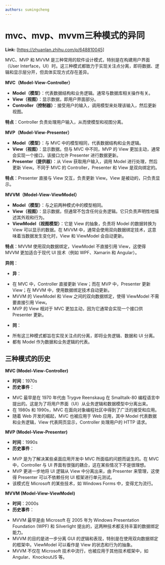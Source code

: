 ```yaml
---
authors: sumingcheng
---
```

# mvc、mvp、mvvm三种模式的异同



 **Link:** [https://zhuanlan.zhihu.com/p/648810045]



MVC、MVP 和 MVVM 是三种常用的软件设计模式，特别是在构建用户界面（User Interface，UI）时。这三种模式都致力于实现关注点分离，即将数据、逻辑和显示层分开，但具体实现方式存在差异。

**MVC（Model-View-Controller）**  


* **Model（模型）**：代表数据结构和业务逻辑。通常与数据库相关操作有关。
* **View（视图）**：显示数据，即用户界面部分。
* **Controller（控制器）**：接受用户的输入，调用模型来处理该输入，然后更新视图。

**特点**：Controller 负责处理用户输入，从而使模型和视图分离。

**MVP（Model-View-Presenter）**  


* **Model（模型）**：与 MVC 中的模型相同，代表数据结构和业务逻辑。
* **View（视图）**：显示数据。但与 MVC 中不同，MVP 的 View 更加主动，通常会实现一个接口，该接口允许 Presenter 进行数据更新。
* **Presenter（提供器）**：从 View 获取用户输入，调用 Model 进行处理，然后更新 View。不同于 MVC 的 Controller，Presenter 和 View 是双向绑定的。

**特点**：Presenter 直接与 View 交互，负责更新 View。View 是被动的，只负责显示。

**MVVM（Model-View-ViewModel）**  


* **Model（模型）**：与之前两种模式中的模型相同。
* **View（视图）**：显示数据，但通常不包含任何业务逻辑。它只负责声明性地描述其外观和行为。
* **ViewModel（视图模型）**：它是 View 的抽象，负责将 Model 的数据转换为 View 可以显示的数据。在 MVVM 中，通常会使用双向数据绑定技术，这意味着当数据发生变化时，View 和 ViewModel 会自动更新。

**特点**：MVVM 使用双向数据绑定，ViewModel 不直接引用 View，这使得 MVVM 更加适合于现代 UI 技术（例如 WPF、Xamarin 和 Angular）。

**异同**：

* **异**：

+ 在 MVC 中，Controller 直接更新 View；而在 MVP 中，Presenter 更新 View；在 MVVM 中，使用数据绑定技术自动更新。
+ MVVM 的 ViewModel 和 View 之间的双向数据绑定，使得 ViewModel 不需要直接引用 View。
+ MVP 的 View 相对于 MVC 更加主动，因为它通常会实现一个接口供 Presenter 更新。

  


* **同**：

+ 所有这三种模式都旨在实现关注点的分离，即将业务逻辑、数据和 UI 分离。
+ 都有 Model 作为数据和业务逻辑的代表。

## 三种模式的历史  

**MVC (Model-View-Controller)**



+ **时间**：1970s
+ **历史事件**：

- MVC 最早是在 1970 年代由 Trygve Reenskaug 在 Smalltalk-80 编程语言中提出的。这是为了将用户界面（UI）从业务逻辑和数据模型中分离出来。
- 在 1980s 和 1990s，MVC 在面向对象编程社区中得到了广泛的接受和应用。
- 随着 Web 开发的崛起，MVC 也被应用于 Web 应用，其中 Model 代表数据和业务逻辑，View 代表网页显示，Controller 处理用户的 HTTP 请求。

**MVP (Model-View-Presenter)**



+ **时间**：1990s
+ **历史事件**：

- MVP 是为了解决某些桌面应用开发中 MVC 所面临的问题而诞生的。在 MVC 中，Controller 与 UI 界面有很强的耦合，这在某些情况下不是很理想。
- MVP 更进一步地将 UI 逻辑从 View 中分离出来，由 Presenter 来管理，这使得 Presenter 可以不依赖任何 UI 框架进行单元测试。
- 该模式在 Microsoft 的某些技术，如 Windows Forms 中，变得尤为流行。

**MVVM (Model-View-ViewModel)**



+ **时间**：2000s
+ **历史事件**：

- MVVM 最早是由 Microsoft 在 2005 年为 Windows Presentation Foundation (WPF) 和 Silverlight 提出的，这两种技术都支持丰富的数据绑定能力。
- MVVM 的目的是进一步分离 GUI 的逻辑和表现，特别是在使用双向数据绑定的框架中。ViewModel 可以看作是 View 的状态和行为的抽象。
- MVVM 不仅在 Microsoft 技术中流行，也被应用于其他技术框架中，如 Angular、KnockoutJS 等。

